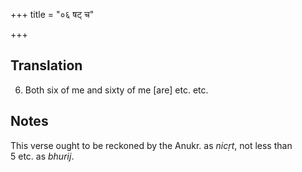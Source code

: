 +++
title = "०६ षट् च"

+++
## Translation
6. Both six of me and sixty of me \[are\] etc. etc.

## Notes
This verse ought to be reckoned by the Anukr. as *nicṛt*, not less than  
5 etc. as *bhurij*.
